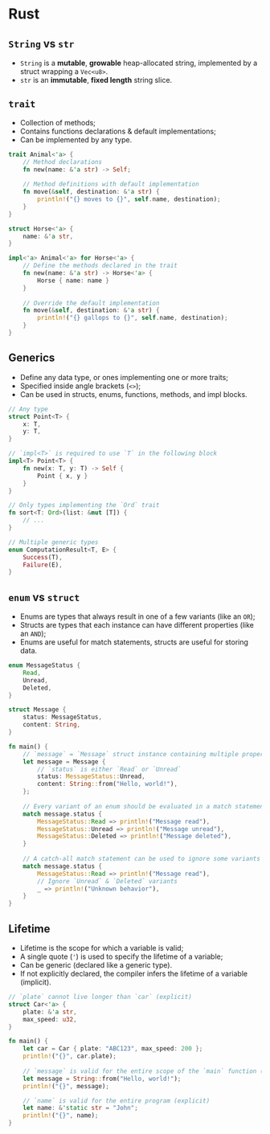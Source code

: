# Rust

## `String` vs `str`

- `String` is a **mutable**, **growable** heap-allocated string, implemented by
  a struct wrapping a `Vec<u8>`.
- `str` is an **immutable**, **fixed length** string slice.

## `trait`

- Collection of methods;
- Contains functions declarations & default implementations;
- Can be implemented by any type.

```rust
trait Animal<'a> {
    // Method declarations
    fn new(name: &'a str) -> Self;
    
    // Method definitions with default implementation
    fn move(&self, destination: &'a str) {
        println!("{} moves to {}", self.name, destination);
    }
}

struct Horse<'a> {
    name: &'a str,
}

impl<'a> Animal<'a> for Horse<'a> {
    // Define the methods declared in the trait
    fn new(name: &'a str) -> Horse<'a> {
        Horse { name: name }
    }
    
    // Override the default implementation
    fn move(&self, destination: &'a str) {
        println!("{} gallops to {}", self.name, destination);
    }
}
```

## Generics

- Define any data type, or ones implementing one or more traits;
- Specified inside angle brackets (`<>`);
- Can be used in structs, enums, functions, methods, and impl blocks.

```rust
// Any type
struct Point<T> {
    x: T,
    y: T,
}

// `impl<T>` is required to use `T` in the following block
impl<T> Point<T> {
    fn new(x: T, y: T) -> Self {
        Point { x, y }
    }
}

// Only types implementing the `Ord` trait
fn sort<T: Ord>(list: &mut [T]) {
    // ...
}

// Multiple generic types
enum ComputationResult<T, E> {
    Success(T),
    Failure(E),
}
```

## `enum` vs `struct`

- Enums are types that always result in one of a few variants (like an `OR`);
- Structs are types that each instance can have different properties (like an
  `AND`);
- Enums are useful for match statements, structs are useful for storing data.

```rust
enum MessageStatus {
    Read,
    Unread,
    Deleted,
}

struct Message {
    status: MessageStatus,
    content: String,
}

fn main() {
    // `message` = `Message` struct instance containing multiple properties
    let message = Message {
        // `status` is either `Read` or `Unread`
        status: MessageStatus::Unread,
        content: String::from("Hello, world!"),
    };
    
    // Every variant of an enum should be evaluated in a match statement
    match message.status {
        MessageStatus::Read => println!("Message read"),
        MessageStatus::Unread => println!("Message unread"),
        MessageStatus::Deleted => println!("Message deleted"),
    }
    
    // A catch-all match statement can be used to ignore some variants
    match message.status {
        MessageStatus::Read => println!("Message read"),
        // Ignore `Unread` & `Deleted` variants
        _ => println!("Unknown behavior"),
    }
}
```

## Lifetime

- Lifetime is the scope for which a variable is valid;
- A single quote (`'`) is used to specify the lifetime of a variable;
- Can be generic (declared like a generic type).
- If not explicitly declared, the compiler infers the lifetime of a variable
  (implicit).

```rust
// `plate` cannot live longer than `car` (explicit)
struct Car<'a> {
    plate: &'a str,
    max_speed: u32,
}

fn main() {
    let car = Car { plate: "ABC123", max_speed: 200 };
    println!("{}", car.plate);
    
    // `message` is valid for the entire scope of the `main` function (implicit)
    let message = String::from("Hello, world!");
    println!("{}", message);

    // `name` is valid for the entire program (explicit)
    let name: &'static str = "John";
    println!("{}", name);
}
```
